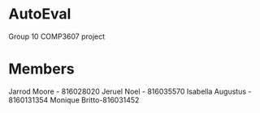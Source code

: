 # AutoEval
Group 10 
COMP3607 project

# Members
Jarrod Moore - 816028020
Jeruel Noel - 816035570
Isabella Augustus - 8160131354
Monique Britto-816031452
